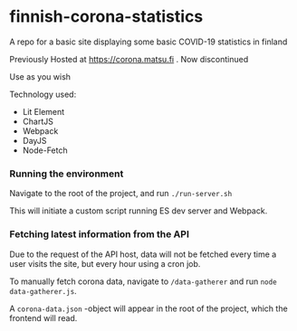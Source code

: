 # finnish-corona-statistics
A repo for a basic site displaying some basic COVID-19 statistics in finland

Previously Hosted at https://corona.matsu.fi . Now discontinued

Use as you wish


Technology used:

- Lit Element
- ChartJS
- Webpack
- DayJS
- Node-Fetch


### Running the environment

Navigate to the root of the project, and run `./run-server.sh`

This will initiate a custom script running ES dev server and Webpack.


### Fetching latest information from the API

Due to the request of the API host, data will not be fetched every time a user visits the site, but every hour using a cron job.

To manually fetch corona data, navigate to `/data-gatherer` and run `node data-gatherer.js`.

A `corona-data.json` -object will appear in the root of the project, which the frontend will read.

